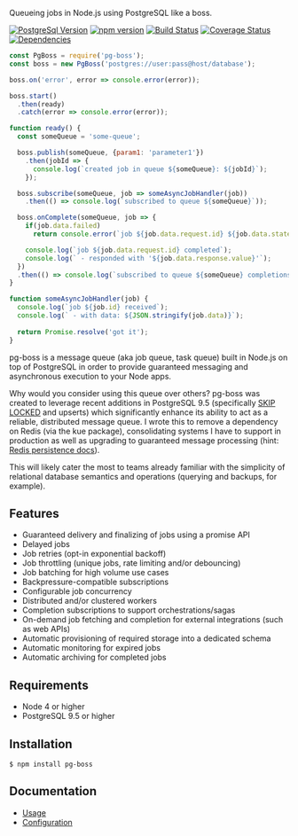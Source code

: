 Queueing jobs in Node.js using PostgreSQL like a boss.

[![PostgreSql Version](https://img.shields.io/badge/PostgreSQL-9.5+-blue.svg?maxAge=2592000)](http://www.postgresql.org)
[![npm version](https://badge.fury.io/js/pg-boss.svg)](https://badge.fury.io/js/pg-boss)
[![Build Status](https://travis-ci.org/timgit/pg-boss.svg?branch=master)](https://travis-ci.org/timgit/pg-boss)
[![Coverage Status](https://coveralls.io/repos/github/timgit/pg-boss/badge.svg?branch=master)](https://coveralls.io/github/timgit/pg-boss?branch=master)
[![Dependencies](https://david-dm.org/timgit/pg-boss.svg)](https://david-dm.org/timgit/pg-boss)

```js
const PgBoss = require('pg-boss');
const boss = new PgBoss('postgres://user:pass@host/database');

boss.on('error', error => console.error(error));

boss.start()
  .then(ready)
  .catch(error => console.error(error));

function ready() {
  const someQueue = 'some-queue';

  boss.publish(someQueue, {param1: 'parameter1'})
    .then(jobId => {
      console.log(`created job in queue ${someQueue}: ${jobId}`);
    });

  boss.subscribe(someQueue, job => someAsyncJobHandler(job))
    .then(() => console.log(`subscribed to queue ${someQueue}`));

  boss.onComplete(someQueue, job => {
    if(job.data.failed)
      return console.error(`job ${job.data.request.id} ${job.data.state}`);

    console.log(`job ${job.data.request.id} completed`);
    console.log(` - responded with '${job.data.response.value}'`);
  })
  .then(() => console.log(`subscribed to queue ${someQueue} completions`));
}

function someAsyncJobHandler(job) {
  console.log(`job ${job.id} received`);
  console.log(` - with data: ${JSON.stringify(job.data)}`);
    
  return Promise.resolve('got it');
}
```

pg-boss is a message queue (aka job queue, task queue) built in Node.js on top of PostgreSQL in order to provide guaranteed messaging and asynchronous execution to your Node apps.  

Why would you consider using this queue over others? pg-boss was created to leverage recent additions in PostgreSQL 9.5
(specifically [SKIP LOCKED](http://blog.2ndquadrant.com/what-is-select-skip-locked-for-in-postgresql-9-5) and upserts)
which significantly enhance its ability to act as a reliable, distributed message queue. I wrote this to remove a dependency on Redis (via the kue package), consolidating systems I have to support in production as well as upgrading to guaranteed message processing (hint: [Redis persistence docs](https://redis.io/topics/persistence#ok-so-what-should-i-use)). 

This will likely cater the most to teams already familiar with the simplicity of relational database semantics and operations (querying and backups, for example).

## Features
* Guaranteed delivery and finalizing of jobs using a promise API
* Delayed jobs
* Job retries (opt-in exponential backoff)
* Job throttling (unique jobs, rate limiting and/or debouncing)
* Job batching for high volume use cases 
* Backpressure-compatible subscriptions
* Configurable job concurrency
* Distributed and/or clustered workers
* Completion subscriptions to support orchestrations/sagas
* On-demand job fetching and completion for external integrations (such as web APIs)
* Automatic provisioning of required storage into a dedicated schema
* Automatic monitoring for expired jobs
* Automatic archiving for completed jobs

## Requirements
* Node 4 or higher
* PostgreSQL 9.5 or higher

## Installation
`$ npm install pg-boss`

## Documentation
* [Usage](docs/usage.md)
* [Configuration](docs/configuration.md)
